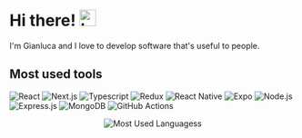 # Hi there! <img src="https://github.com/gianlucadifrancesco/gianlucadifrancesco/assets/26931172/540af4ee-5072-437a-9a3c-5aaa405d0089" alt="hi" width="29" />

I'm Gianluca and I love to develop software that's useful to people.

## Most used tools
<p>
  <img alt="React" src="https://img.shields.io/badge/React-20232A?style=for-the-badge&logo=react&logoColor=61DAFB" />
  <img alt="Next.js" src="https://img.shields.io/badge/Next-black?style=for-the-badge&logo=next.js&logoColor=white" />
  <img alt="Typescript" src="https://shields.io/badge/TypeScript-3178C6?style=for-the-badge&logo=TypeScript&logoColor=fff" />
  <img alt="Redux" src="https://img.shields.io/badge/Redux-593D88?style=for-the-badge&logo=redux&logoColor=white" />
  <img alt="React Native" src="https://img.shields.io/badge/React_Native-20232A?style=for-the-badge&logo=react&logoColor=61DAFB" />
  <img alt="Expo" src="https://img.shields.io/badge/expo-1C1E24?style=for-the-badge&logo=expo&logoColor=#D04A37" />
  <img alt="Node.js" src="https://img.shields.io/badge/node.js-6DA55F?style=for-the-badge&logo=node.js&logoColor=white" />
  <img alt="Express.js" src="https://img.shields.io/badge/express.js-%23404d59.svg?style=for-the-badge&logo=express&logoColor=%2361DAFB" />
  <img alt="MongoDB" src="https://img.shields.io/badge/MongoDB-4EA94B?style=for-the-badge&logo=mongodb&logoColor=white" />
  <img alt="GitHub Actions" src="https://img.shields.io/badge/github%20actions-%232671E5.svg?style=for-the-badge&logo=githubactions&logoColor=white" />
</p>

<p align="center">
  <img alt="Most Used Languagess" src="https://github-readme-stats.vercel.app/api/top-langs/?username=gianlucadifrancesco&layout=donut&bg_color=80,fff,fefbff,fdf4ff,fdf4ff,cadcff,f5f9ff" />
</p>

